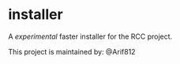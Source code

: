 # installer
A *experimental* faster installer for the RCC project.

This project is maintained by: @Arif812
